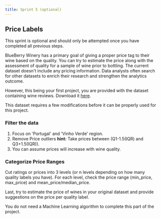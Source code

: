 ```yaml
---
title: Sprint 5 (optional)
---
```



## Price Labels

This sprint is optional and should only be attempted once you have completed all previous steps.

BlueBerry Winery has a primary goal of giving a proper price tag to their wine based on the quality. You can try to estimate the price along with the assessment of quality for a sample of wine prior to bottling. The current dataset doesn't include any pricing information. Data analysts often search for other datasets to enrich their research and strengthen the analytics outcome.

However, this being your first project, you are provided with the dataset containing wine reviews. Download it [here](https://drive.google.com/file/d/148ndWjamqPBlWsk5yofmmAB9XcikP0bJ/view?usp=sharing).

This dataset requires a few modifications before it can be properly used for this project.

### Filter the data

1. Focus on 'Portugal' and 'Vinho Verde' region.
2. Remove Price outliers **hint:** Take prices between (Q1-1.5(IQR) and Q3+1.5(IQR)).
3. You can assume prices will increase with wine quality.

### Categorize Price Ranges

Cut ratings or prices into 3 levels (or n levels depending on how many quality labels you have). For each level, check the price range (min\_price, max\_price) and mean\_price/median\_price.

Last, try to estimate the price of wines in your original dataset and provide suggestions on the price per quality label.

You do not need a Machine Learning algorithm to complete this part of the project.
